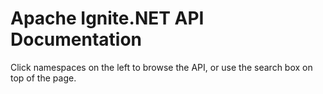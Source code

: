 # Apache Ignite.NET API Documentation

Click namespaces on the left to browse the API, or use the search box on top of the page.